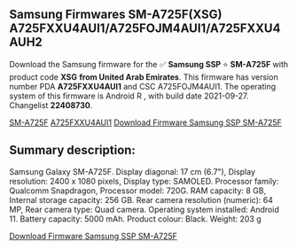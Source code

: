 <h2>Samsung Firmwares SM-A725F(XSG) A725FXXU4AUI1/A725FOJM4AUI1/A725FXXU4AUH2</h2>
Download the Samsung firmware for the ✅ <strong>Samsung SSP </strong> ⭐ <strong>SM-A725F</strong> with product code <strong>XSG</strong> <strong> from United Arab Emirates</strong>. This firmware has version number PDA <strong>A725FXXU4AUI1</strong> and CSC A725FOJM4AUI1. The operating system of this firmware is Android R , with build date 2021-09-27. Changelist <strong>22408730</strong>.


[SM-A725F](https://samfirm.shop/samsung/model/SM-A725F)
[A725FXXU4AUI1](https://samfirm.shop/samsung/pda/A725FXXU4AUI1)
[Download Firmware Samsung SSP SM-A725F](https://samfirm.shop/samsung/firmware/459955)
<h2>Summary description:</h2>
<p>Samsung Galaxy SM-A725F. Display diagonal: 17 cm (6.7"), Display resolution: 2400 x 1080 pixels, Display type: SAMOLED. Processor family: Qualcomm Snapdragon, Processor model: 720G. RAM capacity: 8 GB, Internal storage capacity: 256 GB. Rear camera resolution (numeric): 64 MP, Rear camera type: Quad camera. Operating system installed: Android 11. Battery capacity: 5000 mAh. Product colour: Black. Weight: 203 g</p>


[Download Firmware Samsung SSP SM-A725F](https://samfirm.shop/samsung/firmware/459955)
